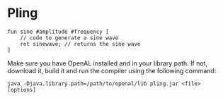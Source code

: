 # Pling

```
fun sine #amplitude #frequency [
    // code to generate a sine wave
    ret sinewave; // returns the sine wave
]
```


Make sure you have OpenAL installed and in your library path. 
If not, download it, build it and run the compiler using the following command:

```
java -Djava.library.path=/path/to/openal/lib pling.jar <file> [options]
```